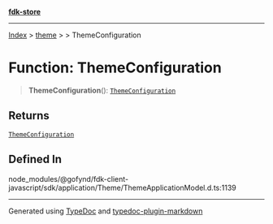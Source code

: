 [**fdk-store**](../../../README.md)
***

[Index](../../../API.md) > [theme](../../README.md) > [<internal>](../README.md) > ThemeConfiguration

# Function: ThemeConfiguration

> **ThemeConfiguration**(): [`ThemeConfiguration`](../type-aliases/type-alias.ThemeConfiguration.md)

## Returns

[`ThemeConfiguration`](../type-aliases/type-alias.ThemeConfiguration.md)

## Defined In

node\_modules/@gofynd/fdk-client-javascript/sdk/application/Theme/ThemeApplicationModel.d.ts:1139

***
Generated using [TypeDoc](https://typedoc.org/) and [typedoc-plugin-markdown](https://www.npmjs.com/package/typedoc-plugin-markdown)
